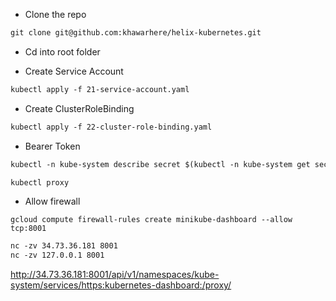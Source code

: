 * Clone the repo

```markdown
git clone git@github.com:khawarhere/helix-kubernetes.git

```
* Cd into root folder

* Create Service Account
```markdown
kubectl apply -f 21-service-account.yaml
```

* Create ClusterRoleBinding
```markdown
kubectl apply -f 22-cluster-role-binding.yaml
```

* Bearer Token
```markdown
kubectl -n kube-system describe secret $(kubectl -n kube-system get secret | grep admin-user | awk '{print $1}')
```

```markdown
kubectl proxy
```

* Allow firewall
```editorconfig
gcloud compute firewall-rules create minikube-dashboard --allow tcp:8001
```

```markdown
nc -zv 34.73.36.181 8001
nc -zv 127.0.0.1 8001
```

http://34.73.36.181:8001/api/v1/namespaces/kube-system/services/https:kubernetes-dashboard:/proxy/